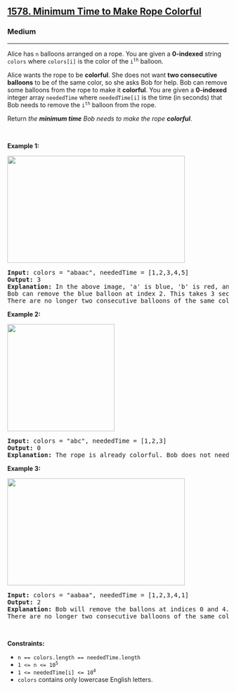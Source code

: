 <h2><a href="https://leetcode.com/problems/minimum-time-to-make-rope-colorful/">1578. Minimum Time to Make Rope Colorful</a></h2><h3>Medium</h3><hr><div style="user-select: auto;"><p style="user-select: auto;">Alice has <code style="user-select: auto;">n</code> balloons arranged on a rope. You are given a <strong style="user-select: auto;">0-indexed</strong> string <code style="user-select: auto;">colors</code> where <code style="user-select: auto;">colors[i]</code> is the color of the <code style="user-select: auto;">i<sup style="user-select: auto;">th</sup></code> balloon.</p>

<p style="user-select: auto;">Alice wants the rope to be <strong style="user-select: auto;">colorful</strong>. She does not want <strong style="user-select: auto;">two consecutive balloons</strong> to be of the same color, so she asks Bob for help. Bob can remove some balloons from the rope to make it <strong style="user-select: auto;">colorful</strong>. You are given a <strong style="user-select: auto;">0-indexed</strong> integer array <code style="user-select: auto;">neededTime</code> where <code style="user-select: auto;">neededTime[i]</code> is the time (in seconds) that Bob needs to remove the <code style="user-select: auto;">i<sup style="user-select: auto;">th</sup></code> balloon from the rope.</p>

<p style="user-select: auto;">Return <em style="user-select: auto;">the <strong style="user-select: auto;">minimum time</strong> Bob needs to make the rope <strong style="user-select: auto;">colorful</strong></em>.</p>

<p style="user-select: auto;">&nbsp;</p>
<p style="user-select: auto;"><strong style="user-select: auto;">Example 1:</strong></p>
<img alt="" src="https://assets.leetcode.com/uploads/2021/12/13/ballon1.jpg" style="width: 404px; height: 243px; user-select: auto;">
<pre style="user-select: auto;"><strong style="user-select: auto;">Input:</strong> colors = "abaac", neededTime = [1,2,3,4,5]
<strong style="user-select: auto;">Output:</strong> 3
<strong style="user-select: auto;">Explanation:</strong> In the above image, 'a' is blue, 'b' is red, and 'c' is green.
Bob can remove the blue balloon at index 2. This takes 3 seconds.
There are no longer two consecutive balloons of the same color. Total time = 3.</pre>

<p style="user-select: auto;"><strong style="user-select: auto;">Example 2:</strong></p>
<img alt="" src="https://assets.leetcode.com/uploads/2021/12/13/balloon2.jpg" style="width: 244px; height: 243px; user-select: auto;">
<pre style="user-select: auto;"><strong style="user-select: auto;">Input:</strong> colors = "abc", neededTime = [1,2,3]
<strong style="user-select: auto;">Output:</strong> 0
<strong style="user-select: auto;">Explanation:</strong> The rope is already colorful. Bob does not need to remove any balloons from the rope.
</pre>

<p style="user-select: auto;"><strong style="user-select: auto;">Example 3:</strong></p>
<img alt="" src="https://assets.leetcode.com/uploads/2021/12/13/balloon3.jpg" style="width: 404px; height: 243px; user-select: auto;">
<pre style="user-select: auto;"><strong style="user-select: auto;">Input:</strong> colors = "aabaa", neededTime = [1,2,3,4,1]
<strong style="user-select: auto;">Output:</strong> 2
<strong style="user-select: auto;">Explanation:</strong> Bob will remove the ballons at indices 0 and 4. Each ballon takes 1 second to remove.
There are no longer two consecutive balloons of the same color. Total time = 1 + 1 = 2.
</pre>

<p style="user-select: auto;">&nbsp;</p>
<p style="user-select: auto;"><strong style="user-select: auto;">Constraints:</strong></p>

<ul style="user-select: auto;">
	<li style="user-select: auto;"><code style="user-select: auto;">n == colors.length == neededTime.length</code></li>
	<li style="user-select: auto;"><code style="user-select: auto;">1 &lt;= n &lt;= 10<sup style="user-select: auto;">5</sup></code></li>
	<li style="user-select: auto;"><code style="user-select: auto;">1 &lt;= neededTime[i] &lt;= 10<sup style="user-select: auto;">4</sup></code></li>
	<li style="user-select: auto;"><code style="user-select: auto;">colors</code> contains only lowercase English letters.</li>
</ul>
</div>